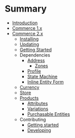 # Summary

* [Introduction](README.md)
* [Commerce 1.x](v1/README.md)
* [Commerce 2.x](v2/README.md)
  * [Installing](v2/install.md)
  * [Updating](v2/update.md)
  * [Getting Started](v2/getting-started.md)
  * Dependencies
    * [Address](v2/dependencies/address/README.md)
      * [Zones](v2/dependencies/address/zones.md)
    * [Profile](v2/dependencies/profile.md)
    * [State Machine](v2/dependencies/state-machine.md)
    * [Inline Entity Form](v2/dependencies/ief.md)
  * [Currency](v2/currency.md)
  * [Store](v2/store.md)
  * [Products](v2/product/index.md)
      * [Attributes](v2/product/product-attributes.md)
      * [Variations](v2/product/products.md)
      * [Purchasable Entities](v2/product/purchasable-entities.md)
  * Contributing
    * [Getting started](v2/contributing/getting-started.md)
    * [Developing](v2/contributing/developing.md)
